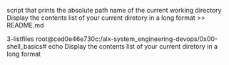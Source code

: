 script that prints the absolute path name of the current working directory
Display the contents list of your current diretory in a long format >> README.md

3-listfiles
root@ced0e46e730c:/alx-system_engineering-devops/0x00-shell_basics#
echo Display the contents list of your current diretory in a long format
